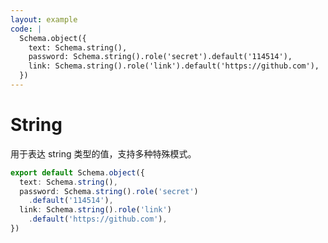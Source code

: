 ```yaml
---
layout: example
code: |
  Schema.object({
    text: Schema.string(),
    password: Schema.string().role('secret').default('114514'),
    link: Schema.string().role('link').default('https://github.com'),
  })
---
```


# String

用于表达 string 类型的值，支持多种特殊模式。

```ts
export default Schema.object({
  text: Schema.string(),
  password: Schema.string().role('secret')
    .default('114514'),
  link: Schema.string().role('link')
    .default('https://github.com'),
})
```
